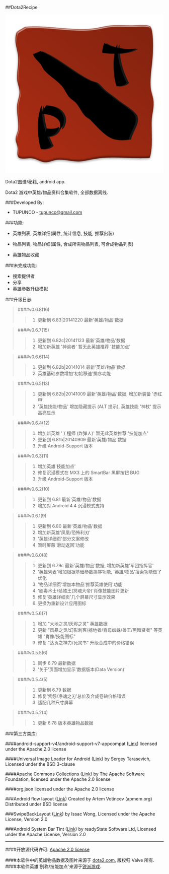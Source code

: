 ##Dota2Recipe

![logo image][1]

Dota2图谱/秘籍, android app.

Dota2 游戏中英雄/物品资料合集软件, 全部数据离线.

###Developed By:

* TUPUNCO - <tupunco@gmail.com>

###功能:
* 英雄列表, 英雄详细(属性, 统计信息, 技能, 推荐出装)

* 物品列表, 物品详细(属性, 合成所需物品列表, 可合成物品列表)
* 英雄物品收藏

###未完成功能:
* 搜索提供者
* 分享
* 英雄参数升级模拟

###升级日志:
>####v0.6.8(16)
>>1. 更新到 6.83|20141220 最新'英雄/物品'数据

>####v0.6.7(15)
>>1. 更新到 6.82c|20141123 最新'英雄/物品'数据
>>2. 增加新英雄 '神谕者' 暂无此英雄推荐 '技能加点'

>####v0.6.6(14)
>>1. 更新到 6.82b|20141014 最新'英雄/物品'数据
>>2. 英雄基础参数增加'初始移速'排序功能

>####v0.6.5(13)
>>1. 更新到 6.82b|20141009 最新'英雄/物品'数据, 增加新装备 '赤红甲'
>>2. '英雄技能/物品' 增加隐藏提示 (ALT 提示), 英雄技能 '神杖' 提示高亮显示

>####v0.6.4(12)
>>1. 增加新英雄 '工程师 (炸弹人)' 暂无此英雄推荐 '技能加点'
>>2. 更新到 6.81b|20140909 最新'英雄/物品'数据
>>3. 升级 Android-Support 版本

>####v0.6.3(11)
>>1. 增加英雄'技能加点'
>>2. 修复沉浸模式在 MX3 上的 SmartBar 黑屏按钮 BUG
>>3. 升级 Android-Support 版本

>####v0.6.2(10)
>>1. 更新到 6.81 最新'英雄/物品'数据
>>2. 增加对 Android 4.4 沉浸模式支持 

>####v0.6.1(9)
>>1. 更新到 6.80 最新'英雄/物品'数据
>>2. 增加新英雄'凤凰/恐怖利刃'
>>3. '英雄详细页'部分文案修改
>>4. 暂时屏蔽'滑动返回'功能

>####v0.6.0(8)
>>1. 更新到 6.79c 最新'英雄/物品'数据, 增加新英雄'军团指挥官'
>>2. '英雄列表'增加根据基础参数排序功能, '英雄/物品'搜索功能做了优化
>>3. '物品详细页'增加本物品'推荐英雄使用'功能
>>4. '剧毒术士/骷髅王(冥魂大帝)'肖像技能图片更新
>>5. 修复'英雄详细页'几个屏幕尺寸显示效果
>>6. 更换为重新设计应用图标

>####v0.5.6(7)
>>1. 增加 "大地之灵/灰烬之灵" 英雄数据
>>2. 更新 "风暴之灵/幻影刺客/撼地者/育母蜘蛛/兽王/黑暗贤者" 等英雄 "肖像/技能图标"
>>3. 修复 "达贡之神力/死灵书" 升级合成中的价格错误

>####v0.5.5(6)
>>1. 同步 6.79 最新数据
>>2. '关于'页面增加显示'数据版本(Data Version)'

>####v0.5.4(5)
>>1. 更新到 6.79 数据
>>2. 修复'紫怨/净魂之刃'总价及合成卷轴价格错误
>>3. 适配几种尺寸屏幕

>####v0.5.2(4)
>>1. 更新 6.78 版本英雄物品数据

###第三方类库:

####android-support-v4/android-support-v7-appcompat ([Link](https://developer.android.com/tools/support-library/index.html))
licensed under the Apache 2.0 license

####Universal Image Loader for Android ([Link](https://github.com/nostra13/Android-Universal-Image-Loader))
by Sergey Tarasevich, Licensed under the BSD 3-clause

####Apache Commons Collections ([Link](http://commons.apache.org/))
by The Apache Software Foundation, licensed under the Apache 2.0 license

####org.json
licensed under the Apache 2.0 license

###Android flow layout ([Link](https://github.com/ApmeM/android-flowlayout))
Created by Artem Votincev (apmem.org) Distributed under BSD license

###SwipeBackLayout ([Link](https://github.com/Issacw0ng/SwipeBackLayout))
by Issac Wong, Licensed under the Apache License, Version 2.0

###Android System Bar Tint ([Link](https://github.com/jgilfelt/SystemBarTint))
by readyState Software Ltd, Licensed under the Apache License, Version 2.0

------------------------------
####开放源代码许可: [Apache 2.0 license][2]

####本软件中的英雄物品数据及图片来源于 [dota2.com](http://www.dota2.com), 版权归 Valve 所有.
####本软件英雄'别称/技能加点'来源于[锐派游戏](http://dota2.replays.net/).

[1]: ic_launcher-web.png
[2]: LICENSE.txt
